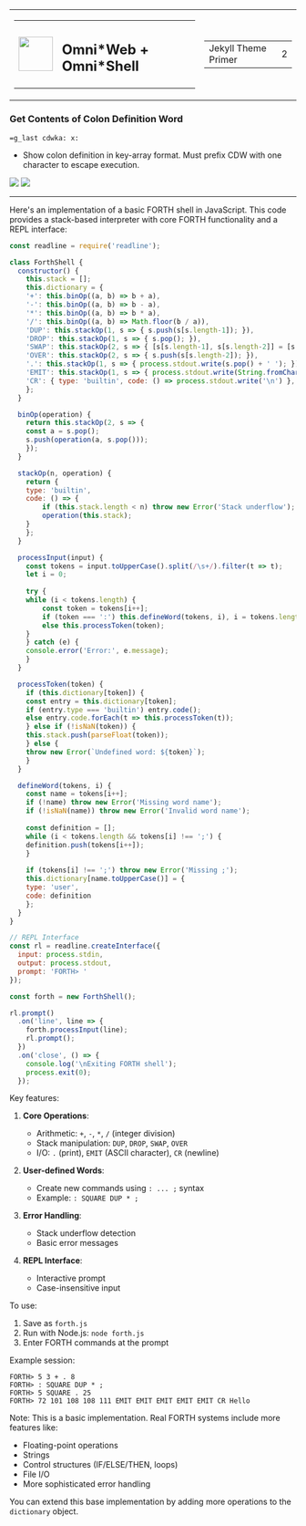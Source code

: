 <table><tr>
<td>
<table><tr><td><img src="https://omnixtar.github.io/m/img/icon-oxw.png" height="60"></td><td><h2>Omni*Web + Omni*Shell</h2></td></tr></table> 
</td>
<td>
<table><tr><td>Jekyll Theme Primer</td><td>2</td></tr></table>
</td></tr></table>

<!-- 
- ### Omnisophia: Bitcoin + Decentralised AI
- ### *YOUR brain is the weapon .... Omnisophia Metanarchy Revolution.* 
-->
<!-- 
<img src="./s1.png" height="60">
<img src="./s1.png">
-->

### Get Contents of Colon Definition Word
```=g_last cdwka: x:```
- Show colon definition in key-array format. Must prefix CDW with one character to escape execution.

<img src="./s1.png">

<img src="./s2.png">

---

Here's an implementation of a basic FORTH shell in JavaScript. This code provides a stack-based interpreter with core FORTH functionality and a REPL interface:

```javascript
const readline = require('readline');

class ForthShell {
  constructor() {
	this.stack = [];
	this.dictionary = {
  	'+': this.binOp((a, b) => b + a),
  	'-': this.binOp((a, b) => b - a),
  	'*': this.binOp((a, b) => b * a),
  	'/': this.binOp((a, b) => Math.floor(b / a)),
  	'DUP': this.stackOp(1, s => { s.push(s[s.length-1]); }),
  	'DROP': this.stackOp(1, s => { s.pop(); }),
  	'SWAP': this.stackOp(2, s => { [s[s.length-1], s[s.length-2]] = [s[s.length-2], s[s.length-1]]; }),
  	'OVER': this.stackOp(2, s => { s.push(s[s.length-2]); }),
  	'.': this.stackOp(1, s => { process.stdout.write(s.pop() + ' '); }),
  	'EMIT': this.stackOp(1, s => { process.stdout.write(String.fromCharCode(s.pop())); }),
  	'CR': { type: 'builtin', code: () => process.stdout.write('\n') },
	};
  }

  binOp(operation) {
	return this.stackOp(2, s => {
  	const a = s.pop();
  	s.push(operation(a, s.pop()));
	});
  }

  stackOp(n, operation) {
	return {
  	type: 'builtin',
  	code: () => {
    	if (this.stack.length < n) throw new Error('Stack underflow');
    	operation(this.stack);
  	}
	};
  }

  processInput(input) {
	const tokens = input.toUpperCase().split(/\s+/).filter(t => t);
	let i = 0;
    
	try {
  	while (i < tokens.length) {
    	const token = tokens[i++];
    	if (token === ':') this.defineWord(tokens, i), i = tokens.length;
    	else this.processToken(token);
  	}
	} catch (e) {
  	console.error('Error:', e.message);
	}
  }

  processToken(token) {
	if (this.dictionary[token]) {
  	const entry = this.dictionary[token];
  	if (entry.type === 'builtin') entry.code();
  	else entry.code.forEach(t => this.processToken(t));
	} else if (!isNaN(token)) {
  	this.stack.push(parseFloat(token));
	} else {
  	throw new Error(`Undefined word: ${token}`);
	}
  }

  defineWord(tokens, i) {
	const name = tokens[i++];
	if (!name) throw new Error('Missing word name');
	if (!isNaN(name)) throw new Error('Invalid word name');
    
	const definition = [];
	while (i < tokens.length && tokens[i] !== ';') {
  	definition.push(tokens[i++]);
	}
    
	if (tokens[i] !== ';') throw new Error('Missing ;');
	this.dictionary[name.toUpperCase()] = {
  	type: 'user',
  	code: definition
	};
  }
}

// REPL Interface
const rl = readline.createInterface({
  input: process.stdin,
  output: process.stdout,
  prompt: 'FORTH> '
});

const forth = new ForthShell();

rl.prompt()
  .on('line', line => {
	forth.processInput(line);
	rl.prompt();
  })
  .on('close', () => {
	console.log('\nExiting FORTH shell');
	process.exit(0);
  });
```

Key features:

1. **Core Operations**:
   - Arithmetic: `+`, `-`, `*`, `/` (integer division)
   - Stack manipulation: `DUP`, `DROP`, `SWAP`, `OVER`
   - I/O: `.` (print), `EMIT` (ASCII character), `CR` (newline)

2. **User-defined Words**:
   - Create new commands using `: ... ;` syntax
   - Example: `: SQUARE DUP * ;`

3. **Error Handling**:
   - Stack underflow detection
   - Basic error messages

4. **REPL Interface**:
   - Interactive prompt
   - Case-insensitive input

To use:
1. Save as `forth.js`
2. Run with Node.js: `node forth.js`
3. Enter FORTH commands at the prompt

Example session:
```forth
FORTH> 5 3 + . 8
FORTH> : SQUARE DUP * ;
FORTH> 5 SQUARE . 25
FORTH> 72 101 108 108 111 EMIT EMIT EMIT EMIT EMIT CR Hello
```

Note: This is a basic implementation. Real FORTH systems include more features like:
- Floating-point operations
- Strings
- Control structures (IF/ELSE/THEN, loops)
- File I/O
- More sophisticated error handling

You can extend this base implementation by adding more operations to the `dictionary` object.
